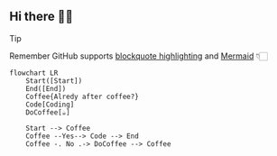 ## Hi there 👋🏻

> [!TIP]
> Remember GitHub supports [blockquote highlighting](https://github.com/orgs/community/discussions/16925) and [Mermaid](https://docs.github.com/en/get-started/writing-on-github/working-with-advanced-formatting/creating-diagrams) 👇🏻

```mermaid
flowchart LR
    Start([Start])
    End([End])
    Coffee{Alredy after coffee?}
    Code[Coding]
    DoCoffee[☕️]

    Start --> Coffee
    Coffee --Yes--> Code --> End
    Coffee -. No .-> DoCoffee --> Coffee
```
